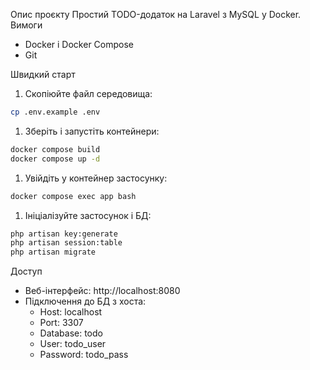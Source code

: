 Опис проєкту Простий TODO-додаток на Laravel з MySQL у Docker.
Вимоги
- Docker і Docker Compose
- Git

Швидкий старт
1. Скопіюйте файл середовища:
``` bash
cp .env.example .env
```
1. Зберіть і запустіть контейнери:
``` bash
docker compose build
docker compose up -d
```
1. Увійдіть у контейнер застосунку:
``` bash
docker compose exec app bash
```
1. Ініціалізуйте застосунок і БД:
``` bash
php artisan key:generate
php artisan session:table
php artisan migrate
```
Доступ
- Веб-інтерфейс: http://localhost:8080
- Підключення до БД з хоста:
    - Host: localhost
    - Port: 3307
    - Database: todo
    - User: todo_user
    - Password: todo_pass

